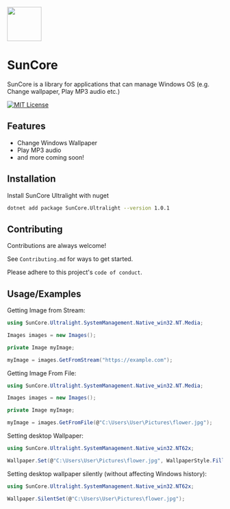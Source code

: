 <img src="https://sunrisenw.s3.amazonaws.com/Images/512x512.png" width=80px height=80px></img> 
# SunCore

SunCore is a library for applications that can manage Windows OS (e.g. Change wallpaper, Play MP3 audio etc.)

[![MIT License](https://img.shields.io/badge/License-MIT-green.svg)](https://choosealicense.com/licenses/mit/)


## Features

- Change Windows Wallpaper
- Play MP3 audio
- and more coming soon!

## Installation

Install SunCore Ultralight with nuget

```bash
dotnet add package SunCore.Ultralight --version 1.0.1
```
    
## Contributing

Contributions are always welcome!

See `Contributing.md` for ways to get started.

Please adhere to this project's `code of conduct`.


## Usage/Examples

Getting Image from Stream:
```csharp
using SunCore.Ultralight.SystemManagement.Native_win32.NT.Media;

Images images = new Images();

private Image myImage;

myImage = images.GetFromStream("https://example.com");
```

Getting Image From File:
```csharp
using SunCore.Ultralight.SystemManagement.Native_win32.NT.Media;

Images images = new Images();

private Image myImage;

myImage = images.GetFromFile(@"C:\Users\User\Pictures\flower.jpg");
```
Setting desktop Wallpaper:
```csharp
using SunCore.Ultralight.SystemManagement.Native_win32.NT62x;

Wallpaper.Set(@"C:\Users\User\Pictures\flower.jpg", WallpaperStyle.Fill);
```
Setting desktop wallpaper silently (without affecting Windows history):
```csharp
using SunCore.Ultralight.SystemManagement.Native_win32.NT62x;

Wallpaper.SilentSet(@"C:\Users\User\Pictures\flower.jpg");
```
